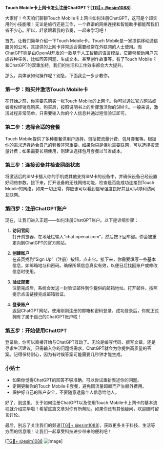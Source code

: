 **Touch Mobile卡上网卡怎么注册ChatGPT？[[TG💪+ @esim1088](https://t.me/s/esim1088)]**

大家好！今天咱们聊聊Touch Mobile卡上网卡如何注册ChatGPT，这可是个超实用的小技能哦！无论是旅行还是工作，一个靠谱的网络连接和智能助手都能帮我们省不少心。所以，赶紧跟着我的节奏，一起来学习吧！

首先，让我们简单介绍一下Touch Mobile卡。Touch Mobile是一家提供移动通信服务的公司，其提供的上网卡非常适合需要经常在外联网的人士使用。而ChatGPT则是由OpenAI开发的一款基于人工智能的语言模型，它能够帮助用户完成各种任务，比如回答问题、生成文本、甚至创作故事等。有了Touch Mobile卡和ChatGPT的双重加持，我们的生活和工作效率都会大大提升。

那么，具体该如何操作呢？别急，下面我会一步步教你。

### 第一步：购买并激活Touch Mobile卡

在开始之前，你需要先购买一张Touch Mobile的上网卡。你可以通过官方网站或者授权经销商购买。购买后，按照说明书上的步骤激活你的SIM卡。一般来说，激活过程非常简单，只需要输入你的个人信息并通过短信验证即可。

### 第二步：选择合适的套餐

Touch Mobile提供了多种套餐供用户选择，包括按流量计费、包月套餐等。根据你的需求选择适合自己的套餐非常重要。如果你只是偶尔需要联网，可以选择按流量计费；如果需要长期使用，则建议选择包月套餐以节省成本。

### 第三步：连接设备并检查网络状态

将激活后的SIM卡插入你的手机或其他支持SIM卡的设备中，并确保设备已经设置好网络参数。接下来，打开设备的无线网络功能，检查是否能成功连接到Touch Mobile的网络。如果一切正常，你应该可以看到信号强度良好并且可以顺利访问互联网。

### 第四步：注册ChatGPT账户

现在，让我们进入正题——如何注册ChatGPT账户。以下是详细步骤：

1. **访问官网**  
   打开浏览器，在地址栏输入“chat.openai.com”，然后按下回车键。你会被重定向到ChatGPT的官方网站。

2. **创建账户**  
   在首页找到“Sign Up”（注册）按钮，点击它。接下来，你需要填写一些基本信息，如邮箱地址和密码。确保所填信息真实有效，以便日后找回账户或修改信息时使用。

3. **验证邮箱**  
   注册完成后，系统会发送一封验证邮件到你提供的邮箱地址。打开邮件，按照提示点击链接完成邮箱验证。

4. **登录账户**  
   返回ChatGPT网站，使用刚刚注册的邮箱和密码登录。成功登录后，你就正式拥有了属于自己的ChatGPT账户啦！

### 第五步：开始使用ChatGPT

登录后，你可以直接开始与ChatGPT互动了。无论是编写代码、撰写文章，还是寻求生活建议，只需输入你的问题或需求，ChatGPT就会为你提供高质量的答案。记得保持耐心，因为有时候答案可能需要几秒钟才能生成。

### 小贴士

- 如果你觉得ChatGPT的回答不够准确，可以尝试重新表述你的问题。
- 定期更新你的Touch Mobile卡套餐，避免因流量超额而产生额外费用。
- 保护好自己的账户安全，不要随意透露个人信息给他人。

好了，到这里，关于如何注册ChatGPT以及使用Touch Mobile卡上网卡的基本流程就介绍完毕啦！希望这篇文章对你有所帮助。如果你还有其他疑问，欢迎随时留言讨论。

最后，别忘了关注我们的频道[[TG💪+ @esim1088](https://t.me/s/esim1088)]，获取更多关于科技、生活等方面的信息哦！让我们一起享受科技进步带来的便利吧！

[[TG💪+ @esim1088](https://t.me/s/esim1088) ![Image](https://i.postimg.cc/4NQfJmqS/Snipaste-2025-05-13-00-14-12.png)]